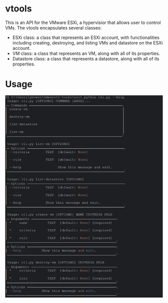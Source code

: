 # vtools

This is an API for the VMware ESXi, a hypervisior that allows user to control VMs.
The vtools encapsulates several classes:
- ESXi class: a class that represents an ESXi account, with functionalities including creating, destroying, and listing
VMs and datastore on the ESXi account.
- VM class: a class that represents an VM, along with all of its properties.
- Datastore class: a class that represents a datastore, along with all of its properties.

# Usage
![img.png](img.png)

